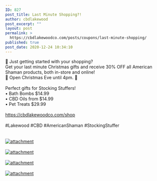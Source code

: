 ```yaml
---
ID: 827
post_title: Last Minute Shopping?!
author: cbdlakewood
post_excerpt: ""
layout: post
permalink: >
  https://cbdlakewoodco.com/posts/coupons/last-minute-shopping/
published: true
post_date: 2020-12-24 10:34:10
---
```

<html><head></head><body>
🎁 Just getting started with your shopping? <br />Get your last minute Christmas gifts and receive 30% OFF all American Shaman products, both in-store and online!<br />🎅 Open Christmas Eve until 4pm. <span>🎄</span><br /><br />Perfect gifts for Stocking Stuffers!<br />• Bath Bombs $14.99<br />• CBD Oils from $14.99<br />• Pet Treats $29.99<br /><span><span><br /><a href="https://cbdlakewoodco.com/shop">https://cbdlakewoodco.com/shop</a><span> </span>  </span> <br /><br />#Lakewood #CBD #AmericanShaman #StockingStuffer<br /></span>
</body>
</html><br/><br/><a href="https://snd-videos.s3.amazonaws.com/288012/1608419725256.jpg"  title="attachment" ><img src="https://snd-videos.s3.amazonaws.com/288012/1608419725256.jpg" alt="attachment" title="attachment" /></a><br/><br/><a href="https://snd-videos.s3.amazonaws.com/288012/1608419746145.jpg"  title="attachment" ><img src="https://snd-videos.s3.amazonaws.com/288012/1608419746145.jpg" alt="attachment" title="attachment" /></a><br/><br/><a href="https://snd-videos.s3.amazonaws.com/288012/1608419814137.jpg"  title="attachment" ><img src="https://snd-videos.s3.amazonaws.com/288012/1608419814137.jpg" alt="attachment" title="attachment" /></a><br/><br/><a href="https://cbdlakewoodco.com/wp-content/uploads/2020/12/1608419746250.jpg"  title="attachment" ><img src="https://cbdlakewoodco.com/wp-content/uploads/2020/12/1608419746250.jpg" alt="attachment" title="attachment" /></a>